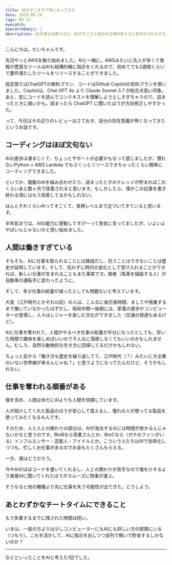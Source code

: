 ```yaml
---
title: AIがすごすぎて怖くなってきた
date: 2025-06-16
tags: MU IT
eyecatch: 
eyecatchEmoji: 🫠
description: AIを使えば使うほど、AIのすごさと自分の立場の危うさに気付かされたポエム。
---
```


こんにちは。だいちゃんです。

先日やっとAWSを触り始めました。AIと一緒に。AWSみたいに先人が多くて情報が豊富なツールはAIも結構的確に指示をくれるので、初めてでも2週間くらいで要件満たしたツールをリリースすることができました。

設定周りはChatGPTの無料プラン、コードはGithub Copilotの有料プランを使いました。Copilotは、Chat GPT 4o より Claude Sonnet 3.7 が総合点高い印象。あと、変にコードを読んでコンテキストを理解しようとしすぎちゃうので、詰まったときに弱いかも。詰まったら ChatGPT に聞いたほうが方向修正しやすかった。

って、今日はその辺りのレビューはさておき、自分の存在意義が怖くなってきたというお話です。

## コーディングはほぼ文句ない

AIの進歩は凄まじくて、ちょっとサポートが必要かもなって感じましたが、慣れないPython × AWS Lambda でもさくっとリリースできちゃったくらい簡単にコーディングできました。

というか、複数のAIを組み合わせたり、詰まったときのナレッジが貯まればこれくらいあと数ヶ月で改善されると思います。もしかしたら、僕がこの記事を書き終わる頃にはもう改善してるかもしれない。

ほんとそれくらいAIってすごくて、実用レベルまで近づいてきていると思います。

半年前までは、AIの能力に感動してすげーって呑気に言ってましたが、いよいよやばいんじゃないかと思い始めました。

## 人間は働きすぎている

そもそも、AIに仕事を取られることには賛成だし、抗うことはできないことは歴史が証明しています。そして、抗わずに時代の変化として受け入れることができれば、新しい仕事が生まれることもまた事実です。御者（馬車を操縦する人）が自動車の運転手に変わったように。

そして、多少仕事の総量が減ったとしても問題ないと考えています。

大昔（江戸時代とかそれ以前）の人は、こんなに毎日長時間、ましてや残業するまで働いていなかったはずだし、昭和中期〜後期には、家電の進歩やコンピューターの登場し、人々はレジャーを楽しむ文化ができました（交通の発達もあるけど）。

AIに仕事を奪われて、人間がやるべき仕事の総量が半分になったとしても、空いた時間で趣味を楽しめばいいのでそんなに落胆しなくてもいいのかもしれません。むしろ、自然な動物的な生き方に回帰してるだけかもしれない。

ちょっと前から「働き方も歴史を繰り返してて、江戸時代（？）みたいに大企業のいない世界線が来るんじゃね？」と思うようになってたんだけど、そうかもしれない。

## 仕事を奪われる順番がある

僕を含め、人間は未だにAIよりも人間を信頼しています。

人が紹介してくれた製品のほうが安心して買えるし、憧れの人が使ってる製品を使ってみたくなるもんです。

そのため、人と人との関わりの部分は、AIが淘汰するのには時間が掛かるんじゃないかなと思うのです。BtoBなら営業さんとか、BtoCなら（ガチのファンがいる）インフルエンサー・芸能人・アイドルとか。こういう人たちはAIで効率化しつつも、忙しくお仕事があるのでお金もたくさんもらえる。

一方、僕はどうだろう。

今やAIがほぼコードを書いてくれるし、人との関わりが苦手なので僕を介するより直接AIに聞いてくれたほうがスムーズに物事が運ぶ。

そうなると他の職種より先に仕事を失う可能性が出てきた。どうしよう。

## あとわずかなチートタイムにできること

もう失業するまでに残された時間は短い。

いまは、一般の方よりは少しコンピューターにもAIにも詳しい方の部類にいる（つもり）。これを活かして、AIに指示を出しつつ並列で稼いで貯金するしかないのか？

---

などといったことをAIと考えた1日でした。